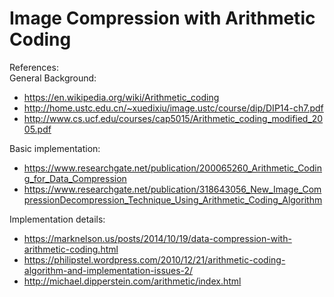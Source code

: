 # Image Compression with Arithmetic Coding
References:  
General Background:
- https://en.wikipedia.org/wiki/Arithmetic_coding
- http://home.ustc.edu.cn/~xuedixiu/image.ustc/course/dip/DIP14-ch7.pdf
- http://www.cs.ucf.edu/courses/cap5015/Arithmetic_coding_modified_2005.pdf

Basic implementation:
- https://www.researchgate.net/publication/200065260_Arithmetic_Coding_for_Data_Compression
- https://www.researchgate.net/publication/318643056_New_Image_CompressionDecompression_Technique_Using_Arithmetic_Coding_Algorithm

Implementation details:
- https://marknelson.us/posts/2014/10/19/data-compression-with-arithmetic-coding.html
- https://philipstel.wordpress.com/2010/12/21/arithmetic-coding-algorithm-and-implementation-issues-2/
- http://michael.dipperstein.com/arithmetic/index.html
